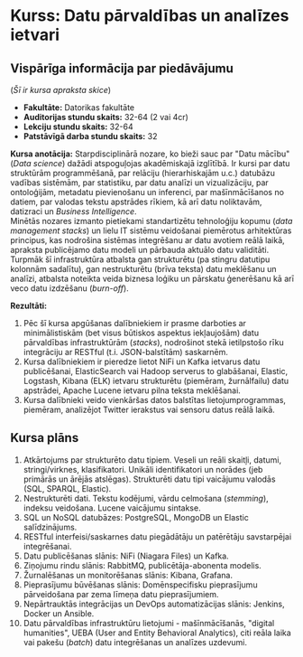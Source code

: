 # Kurss: Datu pārvaldības un analīzes ietvari

## Vispārīga informācija par piedāvājumu 

(*Šī ir kursa apraksta skice*) 

* **Fakultāte:** Datorikas fakultāte
* **Auditorijas stundu skaits:** 32-64 (2 vai 4cr)
* **Lekciju stundu skaits:** 32-64
* **Patstāvīgā darba stundu skaits:** 32 


**Kursa anotācija:** Starpdisciplinārā nozare, ko bieži 
sauc par "Datu mācību" (*Data science*) dažādi atspoguļojas
akadēmiskajā izglītībā. Ir kursi par datu struktūrām programmēšanā, 
par relāciju (hierarhiskajām u.c.) datubāzu vadības sistēmām, 
par statistiku, par datu analīzi un vizualizāciju, par ontoloģijām, 
metadatu pievienošanu un inferenci, par mašīnmācīšanos no datiem, 
par valodas tekstu apstrādes rīkiem, kā arī datu noliktavām, datizraci 
un *Business Intelligence*.  
Minētās nozares izmanto pietiekami standartizētu tehnoloģiju kopumu 
(*data management stacks*) un lielu IT sistēmu veidošanai 
piemērotus arhitektūras principus, kas nodrošina sistēmas integrēšanu 
ar datu avotiem reālā laikā, apraksta publicējamo datu 
modeli un pārbauda aktuālo datu validitāti. Turpmāk šī infrastruktūra
atbalsta gan strukturētu (pa stingru datutipu kolonnām sadalītu), gan 
nestrukturētu (brīva teksta) datu meklēšanu un analīzi, 
atbalsta noteikta veida biznesa loģiku un pārskatu ģenerēšanu kā arī 
veco datu izdzēšanu (*burn-off*). 

**Rezultāti:** 

1. Pēc šī kursa apgūšanas dalībniekiem ir prasme darboties
ar minimālistiskām (bet visus būtiskos aspektus iekļaujošām)
datu pārvaldības infrastruktūrām (*stacks*), nodrošinot 
stekā ietilpstošo rīku integrāciju ar RESTful (t.i. JSON-balstītām)
saskarnēm.
2. Kursa dalībniekiem ir pieredze lietot NiFi un Kafka ietvarus
datu publicēšanai, ElasticSearch vai Hadoop serverus to glabāšanai, 
Elastic, Logstash, Kibana (ELK) ietvaru strukturētu (piemēram, žurnālfailu)
datu apstrādei, Apache Lucene ietvaru pilna teksta meklēšanai. 
3. Kursa dalībnieki veido vienkāršas datos balstītas lietojumprogrammas, 
piemēram, analizējot Twitter ierakstus vai sensoru datus reālā laikā.


## Kursa plāns

1. Atkārtojums par strukturēto datu tipiem. Veseli un reāli skaitļi, datumi, 
stringi/virknes, klasifikatori. Unikāli identifikatori un norādes
(jeb primārās un ārējās atslēgas). Strukturēti datu tipi
vaicājumu valodās (SQL, SPARQL, Elastic).
2. Nestrukturēti dati. Tekstu kodējumi, vārdu celmošana (*stemming*), 
indeksu veidošana. Lucene vaicājumu sintakse. 
3. SQL un NoSQL datubāzes: PostgreSQL, MongoDB un Elastic 
salīdzinājums. 
4. RESTful interfeisi/saskarnes datu piegādātāju un patērētāju savstarpējai 
integrēšanai. 
5. Datu publicēšanas slānis: NiFi (Niagara Files) un Kafka. 
6. Ziņojumu rindu slānis: RabbitMQ, publicētāja-abonenta modelis. 
7. Žurnalēšanas un monitorēšanas slānis: Kibana, Grafana.
8. Pieprasījumu būvēšanas slānis: Domēnspecifisku pieprasījumu pārveidošana
par zema līmeņa datu pieprasījumiem. 
9. Nepārtrauktās integrācijas un DevOps automatizācijas slānis: 
Jenkins, Docker un Ansible. 
10. Datu pārvaldības infrastruktūru lietojumi - mašīnmācīšanās, 
"digital humanities", UEBA (User and Entity Behavioral Analytics), 
citi reāla laika vai pakešu (*batch*) datu integrēšanas un analīzes
uzdevumi.


